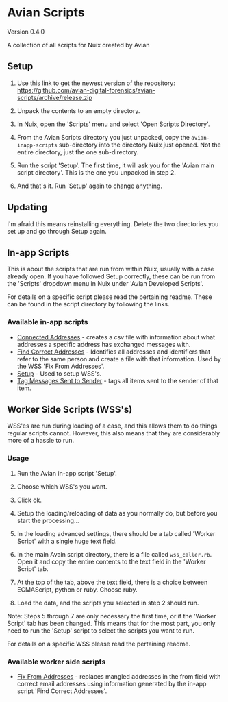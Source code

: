 # Avian Scripts
Version 0.4.0

A collection of all scripts for Nuix created by Avian

## Setup
1. Use this link to get the newest version of the repository:
https://github.com/avian-digital-forensics/avian-scripts/archive/release.zip

2. Unpack the contents to an empty directory.

3. In Nuix, open the 'Scripts' menu and select 'Open Scripts Directory'.

4. From the Avian Scripts directory you just unpacked, copy the `avian-inapp-scripts` sub-directory into the directory Nuix just opened.
Not the entire directory, just the one sub-directory.

5. Run the script 'Setup'.
The first time, it will ask you for the 'Avian main script directory'. 
This is the one you unpacked in step 2.

6. And that's it.
Run 'Setup' again to change anything.

## Updating
I'm afraid this means reinstalling everything.
Delete the two directories you set up and go through Setup again.

## In-app Scripts
This is about the scripts that are run from within Nuix, usually with a case already open.
If you have followed Setup correctly, these can be run from the 'Scripts' dropdown menu in Nuix under 'Avian Developed Scripts'.

For details on a specific script please read the pertaining readme.
These can be found in the script directory by following the links.

### Available in-app scripts
* [Connected Addresses](https://github.com/avian-digital-forensics/avian-scripts/tree/master/avian-inapp-scripts/connected-addresses.nuixscript) - creates a csv file with information about what addresses a specific address has exchanged messages with.
* [Find Correct Addresses](https://github.com/avian-digital-forensics/avian-scripts/tree/master/avian-inapp-scripts/find-correct-addresses.nuixscript) - Identifies all addresses and identifiers that refer to the same person and create a file with that information.
Used by the WSS 'Fix From Addresses'.
* [Setup](https://github.com/avian-digital-forensics/avian-scripts/tree/master/avian-inapp-scripts/setup.nuixscript) - Used to setup WSS's.
* [Tag Messages Sent to Sender](https://github.com/avian-digital-forensics/avian-scripts/tree/master/avian-inapp-scripts/tag-messages-to-self.nuixscript) - tags all items sent to the sender of that item.

## Worker Side Scripts (WSS's)
WSS'es are run during loading of a case, and this allows them to do things regular scripts cannot.
However, this also means that they are considerably more of a hassle to run.

### Usage
1. Run the Avian in-app script 'Setup'.

2. Choose which WSS's you want.

3. Click ok.

4. Setup the loading/reloading of data as you normally do, but before you start the processing...

5. In the loading advanced settings, there should be a tab called 'Worker Script' with a single huge text field.

6. In the main Avain script directory, there is a file called `wss_caller.rb`.
Open it and copy the entire contents to the text field in the 'Worker Script' tab.

7. At the top of the tab, above the text field, there is a choice between ECMAScript, python or ruby.
Choose ruby.

8. Load the data, and the scripts you selected in step 2 should run.

Note: Steps 5 through 7 are only necessary the first time, or if the 'Worker Script' tab has been changed.
This means that for the most part, you only need to run the 'Setup' script to select the scripts you want to run.

For details on a specific WSS please read the pertaining readme.

### Available worker side scripts
* [Fix From Addresses](https://github.com/avian-digital-forensics/avian-scripts/tree/master/wss/fix-from-addresses) - replaces mangled addresses in the from field with correct email addresses using information generated by the in-app script 'Find Correct Addresses'.
